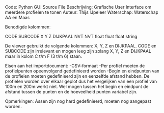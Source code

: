Code: 		Python GUI Source File
Beschrijving:	Grafische User Interface om meerdere profielen te tonen
Auteur:		Thijs IJpeleer
Waterschap:	Waterschap AA en Maas


Benodigde kolommen:

CODE	SUBCODE	X	Y	Z	DIJKPAAL
NVT	NVT	float	float	float	string

De viewer gebruikt de volgende kolommen: X, Y, Z en DIJKPAAL. CODE en SUBCODE zijn irrelevant en mogen leeg zijn zolang X, Y, Z en DIJKPAAL maar in kolom C t/m F (3 t/m 6) staan.

Eisen aan het importdocument:
-CSV-formaat
-Per profiel moeten de profielpunten opeenvolgend gedefinieerd worden
-Begin en eindpunten van de profielen moeten gedefinieerd zijn en eenzelfde afstand hebben. De profielen worden over elkaar geplot dus het vergelijken van een profiel van 100m en 200m werkt niet. Wel mogen tussen het begin en eindpunt de afstand tussen de punten en de hoeveelheid punten variabel zijn.

Opmerkingen:
Assen zijn nog hard gedefinieerd, moeten nog aangepast worden.
